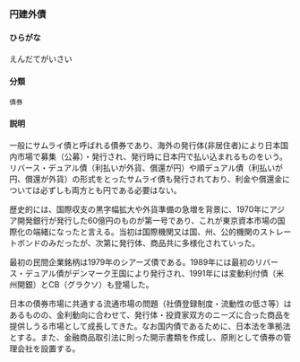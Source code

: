 <div style="display:none;">

## [あ行](securities-terms?id=あ行)

</div>

### 円建外債

#### ひらがな

えんだてがいさい

#### 分類

`債券`

#### 説明

一般にサムライ債と呼ばれる債券であり、海外の発行体(非居住者)により日本国内市場で募集（公募）・発行され、発行時に日本円で払い込まれるものをいう。リバース・デュアル債（利払いが外貨、償還が円）や順デュアル債（利払いが円、償還が外貨）の形式をとったサムライ債も発行されており、利金や償還金については必ずしも両方とも円である必要はない。
 
歴史的には、国際収支の黒字幅拡大や外貨準備の急増を背景に、1970年にアジア開発銀行が発行した60億円のものが第一号であり、これが東京資本市場の国際化の端緒になったと言える。当初は国際機関又は国、州、公的機関のストレートボンドのみだったが、次第に発行体、商品共に多様化されていった。
 
 
最初の民間企業銘柄は1979年のシアーズ債である。1989年には最初のリバース・デュアル債がデンマーク王国により発行され、1991年には変動利付債（米州開銀）とCB（グラクソ）も登場した。
 
日本の債券市場に共通する流通市場の問題（社債登録制度・流動性の低さ等）はあるものの、金利動向に合わせて、発行体・投資家双方のニーズに合った商品を提供しうる市場として成長してきた。なお国内債であるために、日本法を準拠法とする。また、金融商品取引法に則った開示書類を作成し、原則として債券の管理会社を設置する。

<div style="display:none;">

## [か行](securities-terms?id=か行)
## [さ行](securities-terms?id=さ行)
## [た行](securities-terms?id=た行)
## [な行](securities-terms?id=な行)
## [は行](securities-terms?id=は行)
## [ま行](securities-terms?id=ま行)
## [や行](securities-terms?id=や行)
## [ら行](securities-terms?id=ら行)
## [わ行](securities-terms?id=わ行)
## [英数字・記号](securities-terms?id=英数字・記号)

</div>

